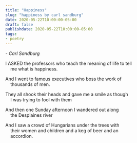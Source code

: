 ```yaml
---
title: "Happiness"
slug: "happiness by carl sandburg"
date: 2020-05-22T10:00:00-05:00
draft: false
publishdate: 2020-05-22T10:00:00-05:00
tags:
- poetry
---
```


*- Carl Sandburg*

I ASKED the professors who teach the meaning of life to tell  
&nbsp;&nbsp;&nbsp;&nbsp;me what is happiness.

And I went to famous executives who boss the work of  
&nbsp;&nbsp;&nbsp;&nbsp;thousands of men.

They all shook their heads and gave me a smile as though  
&nbsp;&nbsp;&nbsp;&nbsp;I was trying to fool with them

And then one Sunday afternoon I wandered out along  
&nbsp;&nbsp;&nbsp;&nbsp;the Desplaines river  

And I saw a crowd of Hungarians under the trees with  
&nbsp;&nbsp;&nbsp;&nbsp;their women and children and a keg of beer and an  
&nbsp;&nbsp;&nbsp;&nbsp;accordion.
